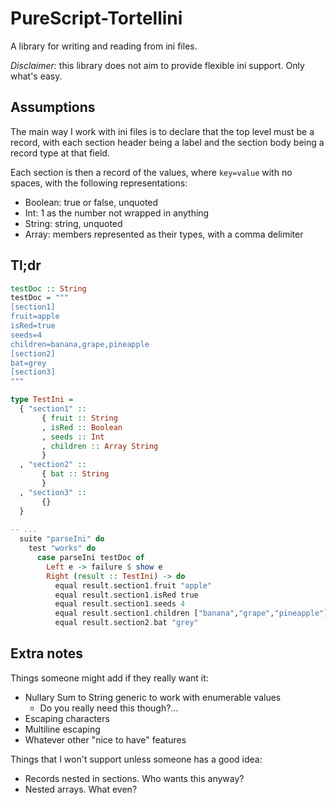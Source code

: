 # PureScript-Tortellini

A library for writing and reading from ini files.

*Disclaimer:* this library does not aim to provide flexible ini support. Only what's easy.

## Assumptions

The main way I work with ini files is to declare that the top level must be a record, with each section header being a label and the section body being a record type at that field.

Each section is then a record of the values, where `key=value` with no spaces, with the following representations:

* Boolean: true or false, unquoted
* Int: 1 as the number not wrapped in anything
* String: string, unquoted
* Array: members represented as their types, with a comma delimiter

## Tl;dr

```hs
testDoc :: String
testDoc = """
[section1]
fruit=apple
isRed=true
seeds=4
children=banana,grape,pineapple
[section2]
bat=grey
[section3]
"""

type TestIni =
  { "section1" ::
       { fruit :: String
       , isRed :: Boolean
       , seeds :: Int
       , children :: Array String
       }
  , "section2" ::
       { bat :: String
       }
  , "section3" ::
       {}
  }
  
-- ...
  suite "parseIni" do
    test "works" do
      case parseIni testDoc of
        Left e -> failure $ show e
        Right (result :: TestIni) -> do
          equal result.section1.fruit "apple"
          equal result.section1.isRed true
          equal result.section1.seeds 4
          equal result.section1.children ["banana","grape","pineapple"]
          equal result.section2.bat "grey"
```

## Extra notes

Things someone might add if they really want it:

* Nullary Sum to String generic to work with enumerable values
    * Do you really need this though?...
* Escaping characters
* Multiline escaping
* Whatever other "nice to have" features

Things that I won't support unless someone has a good idea:

* Records nested in sections. Who wants this anyway?
* Nested arrays. What even?
